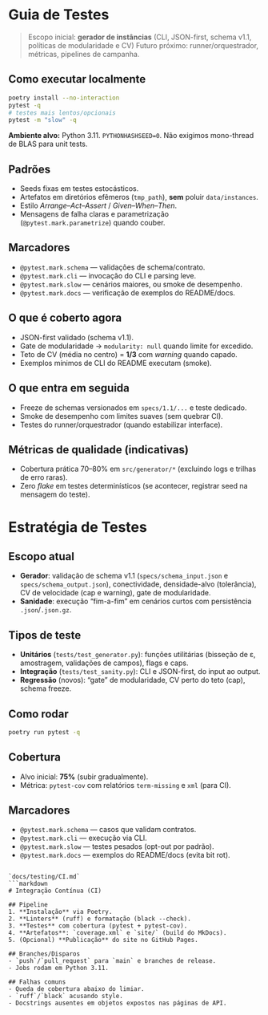 # Guia de Testes

> Escopo inicial: **gerador de instâncias** (CLI, JSON-first, schema v1.1, políticas de modularidade e CV)
> Futuro próximo: runner/orquestrador, métricas, pipelines de campanha.

## Como executar localmente

```bash
poetry install --no-interaction
pytest -q
# testes mais lentos/opcionais
pytest -m "slow" -q
````

**Ambiente alvo:** Python 3.11. `PYTHONHASHSEED=0`. Não exigimos mono-thread de BLAS para unit tests.

## Padrões

* Seeds fixas em testes estocásticos.
* Artefatos em diretórios efêmeros (`tmp_path`), **sem** poluir `data/instances`.
* Estilo *Arrange–Act–Assert* / *Given–When–Then*.
* Mensagens de falha claras e parametrização (`@pytest.mark.parametrize`) quando couber.

## Marcadores

* `@pytest.mark.schema` — validações de schema/contrato.
* `@pytest.mark.cli` — invocação do CLI e parsing leve.
* `@pytest.mark.slow` — cenários maiores, ou smoke de desempenho.
* `@pytest.mark.docs` — verificação de exemplos do README/docs.

## O que é coberto agora

* JSON-first validado (schema v1.1).
* Gate de modularidade → `modularity: null` quando limite for excedido.
* Teto de CV (média no centro) = **1/3** com *warning* quando capado.
* Exemplos mínimos de CLI do README executam (smoke).

## O que entra em seguida

* Freeze de schemas versionados em `specs/1.1/...` e teste dedicado.
* Smoke de desempenho com limites suaves (sem quebrar CI).
* Testes do runner/orquestrador (quando estabilizar interface).

## Métricas de qualidade (indicativas)

* Cobertura prática 70–80% em `src/generator/*` (excluindo logs e trilhas de erro raras).
* Zero *flake* em testes determinísticos (se acontecer, registrar seed na mensagem do teste).

# Estratégia de Testes

## Escopo atual
- **Gerador**: validação de schema v1.1 (`specs/schema_input.json` e `specs/schema_output.json`),
  conectividade, densidade-alvo (tolerância), CV de velocidade (cap e warning), gate de modularidade.
- **Sanidade**: execução “fim-a-fim” em cenários curtos com persistência `.json`/`.json.gz`.

## Tipos de teste
- **Unitários** (`tests/test_generator.py`): funções utilitárias (bisseção de ε, amostragem,
  validações de campos), flags e caps.
- **Integração** (`tests/test_sanity.py`): CLI e JSON-first, do input ao output.
- **Regressão** (novos): “gate” de modularidade, CV perto do teto (cap), schema freeze.

## Como rodar
```bash
poetry run pytest -q
````

## Cobertura

* Alvo inicial: **75%** (subir gradualmente).
* Métrica: `pytest-cov` com relatórios `term-missing` e `xml` (para CI).

## Marcadores

* `@pytest.mark.schema` — casos que validam contratos.
* `@pytest.mark.cli` — execução via CLI.
* `@pytest.mark.slow` — testes pesados (opt-out por padrão).
* `@pytest.mark.docs` — exemplos do README/docs (evita bit rot).

````

`docs/testing/CI.md`
```markdown
# Integração Contínua (CI)

## Pipeline
1. **Instalação** via Poetry.
2. **Linters** (ruff) e formatação (black --check).
3. **Testes** com cobertura (pytest + pytest-cov).
4. **Artefatos**: `coverage.xml` e `site/` (build do MkDocs).
5. (Opcional) **Publicação** do site no GitHub Pages.

## Branches/Disparos
- `push`/`pull_request` para `main` e branches de release.
- Jobs rodam em Python 3.11.

## Falhas comuns
- Queda de cobertura abaixo do limiar.
- `ruff`/`black` acusando style.
- Docstrings ausentes em objetos expostos nas páginas de API.
